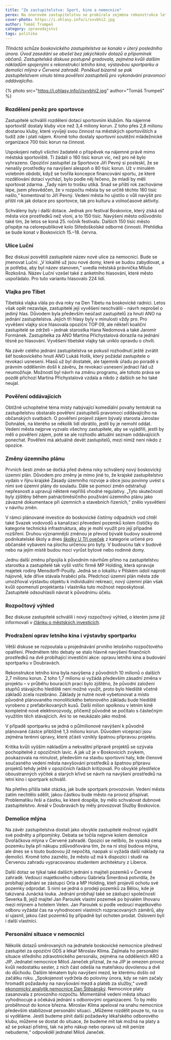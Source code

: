 ```yaml
---
title: "Ze zastupitelstva: Sport, kino a nemocnice"
perex: Na únorovém zastupitelstvu se probírala zejména rekonstrukce letního kina, sportpark, demolice Dvořáčkova mlýna a personální situace v boskovické nemocnici.
cover-photo: https://i.ohlasy.info/i/svvbhi2.jpg
author: Tomáš Trumpeš
category: zpravodajství
tags: politika
---
```


*Třináctá schůze boskovického zastupitelstva se konala v úterý posledního února. Úvod zasedání se obešel bez jakýchkoliv dotazů a připomínek občanů. Zastupitelská diskuse postupně gradovala, zejména kvůli dalším nákladům spojenými s rekonstrukcí letního kina, výstavbou sportparku a demolicí mlýna v Červené zahradě. Poněkud bizarně se pak zastupitelstvem vinulo téma pověření zastupitelů pro vykonávání pravomoci oddávajícího.*

{% photo src="https://i.ohlasy.info/i/svvbhi2.jpg" author="Tomáš Trumpeš" %}

### Rozdělení peněz pro sportovce

Zastupitelé schválili rozdělení dotací sportovním klubům. Na nájemné sportovišť dostaly kluby více než 3,4 miliony korun. Z toho přes 2,8 milionu dostanou kluby, které vyvíjejí svou činnost na městských sportovištích a tudíž zde i platí nájem. Kromě toho dostaly sportovní soutěžní mládežnické organizace 700 tisíc korun na činnost.

Uspokojeni nebyli všichni žadatelé o příspěvek na nájemné právě mimo městská sportoviště. Ti žádali o 160 tisíc korun víc, než pro ně bylo vyhrazeno. Opoziční zastupitel za Sportovce Jiří Pevný si posteskl, že se nenašly prostředky na navýšení alespoň o 80 tisíc korun. Už v minulém volebním období, když se tvořila koncepce financování sportu, ze které rozdělování dotací vychází, bylo podle něj řečeno, že mladí by měli sportovat zdarma. „Tady nám to trošku utíká. Snad se příští rok zachováme lépe, jsem přesvědčen, že v rozpočtu města by se určitě těchto 160 tisíc našlo,“ komentoval to Jiří Pevný. Vedení města ho ujistilo o vůli navýšit pro příští rok jak dotace pro sportovce, tak pro kulturu a volnočasové aktivity.

Schváleny byly i další dotace. Jednak pro festival Boskovice, který získá od města více prostředků než vloni, a to 150 tisíc. Navýšení město odůvodnilo také tím, že letos se koná 25. ročník festivalu. Dalších 150 tisíc město přispěje na celorepublikové kolo Středoškolské odborné činnosti. Přehlídka se bude konat v Boskovicích 15.–18. června.

### Ulice Luční

Bez diskusí posvětili zastupitelé název nové ulice za nemocnicí. Bude se jmenovat Luční. „V lokalitě už jsou nové domy, které se budou zabydlovat, a je potřeba, aby byl název stanoven,“ uvedla městská právnička Miluše Rozkošná. Název Luční vzešel také z anketního hlasování, které město uspořádalo. Pro tuto variantu hlasovalo 224 lidí.

### Vlajka pro Tibet

Tibetská vlajka vlála po dva roky na Den Tibetu na boskovické radnici. Letos však opět nezavlaje, zastupitelé její vyvěšení neschválili – návrh neprošel o jediný hlas. Důvodem byla především neúčast zastupitelů za hnutí ANO na jednání zastupitelstva. Jejich tři hlasy byly v minulosti vždy pro. Pro vyvěšení vlajky sice hlasovala opoziční TOP 09, ale někteří koaliční zastupitelé se zdrželi – jednak starostka Hana Nedomová a také Jaromír Formánek. Zastupitelka za ANO Martina Přichystalová dorazila na jednání těsně po hlasování. Vyvěšení tibetské vlajky tak uniklo opravdu o chvíli.

Na závěr celého jednání zastupitelstva se pokusil rozhodnutí ještě zvrátit šéf boskovického hnutí ANO Lukáš Holík, který požádal zastupitele o revokaci usnesení. Hlasů už byl dostatek, ale tajemník úřadu po poradě s právním oddělením došli k závěru, že revokaci usnesení jednací řád už neumožňuje. Možností byl návrh na změnu programu, ale tohoto práva se pozdě příchozí Martina Přichystalová vzdala a nikdo z dalších se ho také neujal.

### Pověření oddávajících

Obtížně uchopitelné téma místy nabývající komediální povahy tentokrát na zastupitelstvu obstaralo pověření zastupitelů pravomocí oddávajícího na občanských svatbách. O pověření projevil zájem bývalý starosta Jaroslav Dohnálek, na kterého se několik lidí obrátilo, jestli by je nemohl oddat. Vedení města nejprve vyzvalo všechny zastupitele, aby se vyjádřili, jestli by měli o pověření zájem, poté se ale rozhodlo aktuální seznam oddávajících ponechat. Pověření má aktuálně devět zastupitelů, mezi nimiž není nikdo z opozice.

### Změny územního plánu

Prvních šesti změn se dočká před dvěma roky schválený nový  boskovický územní plán. Důvodem pro změny je mimo jiné to, že krajské zastupitelstvo vydalo v říjnu krajské Zásady územního rozvoje a obce jsou povinny uvést s nimi své územní plány do souladu. Dále se pomocí změn odstraňují nepřesnosti a upravují některé nepříliš vhodné regulativy. „Tyto skutečnosti byly zjištěny během patnáctiměsíčního používání územního plánu jako závazné dokumentace při územních a stavebních řízeních,“ znělo vysvětlení v návrhu změn.

V rámci plánované investice do boskovické čistírny odpadních vod chtěl také Svazek vodovodů a kanalizací převedení pozemků kolem čističky do kategorie technická infrastruktura, aby je mohl využít pro její případné rozšíření. Druhou významnější změnou je převod bývalé budovy soukromé podnikatelské školy a dnes [školky U Tří oveček](http://www.ohlasy.info/clanky/2016/06/rozhovor-skolka.html) z kategorie určené pro občanské vybavení na plochu určenou pro byty. V budoucnu tak v budově nebo na jejím místě budou moci vyrůst bytové nebo rodinné domy.

Jednu další změnu připojila k původním návrhům přímo na zastupitelstvu starostka a zastupitelé tak vyšli vstříc firmě MP Holding, která spravuje majetek rodiny Mensdorff-Pouilly. Jedná se o lokalitu v Pilském údolí naproti hájovně, kde dříve stávala hraběcí pila. Předchozí územní plán města zde umožňoval výstavbu objektu k individuální rekreaci, nový územní plán však kvůli opomenutí projektanta i vlastníka tuto možnost neposkytoval. Zastupitelé odsouhlasili návrat k původnímu účelu.

### Rozpočtový výhled

Bez diskuse zastupitelé schválili i nový rozpočtový výhled, o kterém jsme již informovali v [článku o městských investicích](http://www.ohlasy.info/clanky/2017/02/prehled-investic.html).

### Prodražení oprav letního kina i výstavby sportparku

Větší diskuse se rozpoutala u projednávání prvního letošního rozpočtového opatření. Předmětem této debaty se stalo hlavně navýšení finančních prostředků na dvě probíhající investiční akce: opravu letního kina a budování sportparku v Doubravách.

Rekonstrukce letního kina byla navýšena z původních 10 milionů o dalších 2,7 milionu korun. Z toho 1,7 milionu si vyžádá především zásadní změna v projektu – v průběhu bouracích prací bylo zjištěno, že původní založení stupňů stávajícího hlediště není možné využít, proto bylo hlediště včetně základů zcela rozebráno. Základy je nutné nově vybetonovat a místo původně plánovaného monolitického betonového základu bude hlediště vyrobeno z prefabrikovaných kusů. Další milion spolknou v letním kině kompletně nové elektrorozvody, přičemž původně se počítalo s částečným využitím těch stávajících. Ani to se neukázalo jako možné.

V případě sportparku se jedná o půlmilionové navýšení k původně plánované částce přibližně 1,3 milionu korun. Důvodem víceprací jsou zejména terénní úpravy, které zčásti vznikly špatnou přípravou projektu. 

Kritika kvůli vyšším nákladům a nekvalitní přípravě projektů se ozývala pochopitelně z opozičních lavic. A jak už je v Boskovicích zvykem, poukazovala na minulost, především na stavbu sportovní haly, kde členové současného vedení města navyšování prostředků a špatnou přípravu projektů tehdy ještě v opozičních řadách kritizovali. Po obvyklé přestřelce oboustranných výčitek a starých křivd se návrh na navýšení prostředků na letní kino i sportpark schválil.

Na přetřes přišla také otázka, jak bude sportpark provozován. Vedení města zatím nechtělo sdělit, jakou částkou bude město na provoz přispívat. Problematiku řeší a částku, ke které dospěje, by mělo schvalovat dubnové zastupitelstvo. Areál v Doubravách by měly provozovat Služby Boskovice.

### Demolice mlýna

Na závěr zastupitelstva dostali jako obvykle zastupitelé možnost vyjádřit své podněty a připomínky. Debata se točila nejprve kolem demolice Dvořáčkova mlýna v Červené zahradě. Opozici se nelíbilo, že vysoká cena pozemku byla při nákupu zdůvodňována tím, že na ní stojí budova mlýna, ale dnes se s touto budovou již nepočítá, naopak si vyžádá další náklady na demolici. Kromě toho zaznělo, že město už má k dispozici i studii na Červenou zahradu vypracovanou studentem architektury z Liberce.

Další dotaz se týkal také dalších jednání s majiteli pozemků v Červené zahradě. Vedoucí majetkového odboru Gabriela Šmerdová potvrdila, že probíhají jednání se zástupci Orla a MP Holding, kteří projevili ochotu své pozemky odprodat. S nimi se jedná o prodeji pozemků za Bělou, kde je takzvaná Junácká louka. Jednání probíhají také se zástupci společnosti Severka B, jejíž majitel Jan Paroulek vlastní pozemek po bývalém lihovaru mezi mlýnem a hotelem Velen. Jan Paroulek si podle vedoucí majetkového odboru vyžádal čas na vyhodnocení vlastních rozpracovaných záměrů, aby si ujasnil, jakou část pozemků by případně byl ochoten prodat. Osloveni byli i další vlastníci.

### Personální situace v nemocnici

Několik dotazů směrovaných na jednatele boskovické nemocnice přednesl zastupitel za opoziční ODS a lékař Miroslav Klíma. Zajímala ho personální situace středního zdravotnického personálu, zejména na odděleních ARO a JIP. Jednatel nemocnice Miloš Janeček přiznal, že na JIP je omezen provoz kvůli nedostatku sester, z nich část odešla na mateřskou dovolenou a dvě do důchodu. Dalším tématem bylo navýšení mezd, ke kterému došlo od začátku roku. „Spokojenost vydržela do poloviny února, kdy se nám začaly hromadit požadavky na navyšování mezd a plateb za služby,“ uvedl [ekonomický analytik nemocnice Dan Štěpánský](http://www.ohlasy.info/clanky/2017/02/ekonomicky-namestek.html). Nemocnice platy zasanovala z provozního rozpočtu. Momentálně vedení města situaci vyhodnocuje a očekává jednání s odborovými organizacemi. To by mělo proběhnout do konce března. Miroslav Klíma apeloval na snahu nemocnice především stabilizovat personální situaci. „Můžeme rozdělit pouze to, na co si vyděláme. Jestli budeme plnit další požadavky lékařského odborového klubu, můžeme se dostat do situace, že budeme mít tak možná na platy a až se pokazí přístroj, tak na jeho nákup nebo opravu už mít peníze nebudeme,“ odpověděl jednatel Miloš Janeček.
